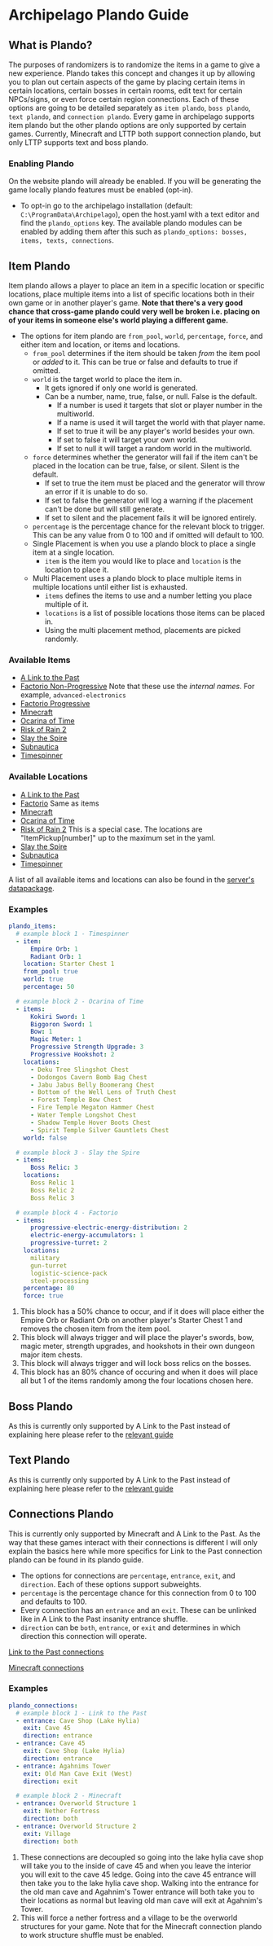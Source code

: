 # Archipelago Plando Guide

## What is Plando?

The purposes of randomizers is to randomize the items in a game to give a new experience. Plando takes this concept and
changes it up by allowing you to plan out certain aspects of the game by placing certain items in certain locations,
certain bosses in certain rooms, edit text for certain NPCs/signs, or even force certain region connections. Each of
these options are going to be detailed separately as `item plando`, `boss plando`, `text plando`,
and `connection plando`. Every game in archipelago supports item plando but the other plando options are only supported
by certain games. Currently, Minecraft and LTTP both support connection plando, but only LTTP supports text and boss
plando.

### Enabling Plando

On the website plando will already be enabled. If you will be generating the game locally plando features must be
enabled (opt-in).

* To opt-in go to the archipelago installation (default: `C:\ProgramData\Archipelago`), open the host.yaml with a text
  editor and find the `plando_options` key. The available plando modules can be enabled by adding them after this such
  as
  `plando_options: bosses, items, texts, connections`.

## Item Plando

Item plando allows a player to place an item in a specific location or specific locations, place multiple items into a
list of specific locations both in their own game or in another player's game. **Note that there's a very good chance
that cross-game plando could very well be broken i.e. placing on of your items in someone else's world playing a
different game.**

* The options for item plando are `from_pool`, `world`, `percentage`, `force`, and either item and location, or items
  and locations.
    * `from_pool` determines if the item should be taken *from* the item pool or *added* to it. This can be true or
      false and defaults to true if omitted.
    * `world` is the target world to place the item in.
        * It gets ignored if only one world is generated.
        * Can be a number, name, true, false, or null. False is the default.
            * If a number is used it targets that slot or player number in the multiworld.
            * If a name is used it will target the world with that player name.
            * If set to true it will be any player's world besides your own.
            * If set to false it will target your own world.
            * If set to null it will target a random world in the multiworld.
    * `force` determines whether the generator will fail if the item can't be placed in the location can be true, false,
      or silent. Silent is the default.
        * If set to true the item must be placed and the generator will throw an error if it is unable to do so.
        * If set to false the generator will log a warning if the placement can't be done but will still generate.
        * If set to silent and the placement fails it will be ignored entirely.
    * `percentage` is the percentage chance for the relevant block to trigger. This can be any value from 0 to 100 and
      if omitted will default to 100.
    * Single Placement is when you use a plando block to place a single item at a single location.
        * `item` is the item you would like to place and `location` is the location to place it.
    * Multi Placement uses a plando block to place multiple items in multiple locations until either list is exhausted.
        * `items` defines the items to use and a number letting you place multiple of it.
        * `locations` is a list of possible locations those items can be placed in.
        * Using the multi placement method, placements are picked randomly.

### Available Items

* [A Link to the Past](https://github.com/ArchipelagoMW/Archipelago/blob/main/worlds/alttp/Items.py#L52)
* [Factorio Non-Progressive](https://wiki.factorio.com/Technologies) Note that these use the *internal names*. For
  example, `advanced-electronics`
* [Factorio Progressive](https://github.com/ArchipelagoMW/Archipelago/blob/main/worlds/factorio/Technologies.py#L374)
* [Minecraft](https://github.com/ArchipelagoMW/Archipelago/blob/main/worlds/minecraft/Items.py#L14)
* [Ocarina of Time](https://github.com/ArchipelagoMW/Archipelago/blob/main/worlds/oot/Items.py#L61)
* [Risk of Rain 2](https://github.com/ArchipelagoMW/Archipelago/blob/main/worlds/ror2/Items.py#L8)
* [Slay the Spire](https://github.com/ArchipelagoMW/Archipelago/blob/main/worlds/spire/Items.py#L13)
* [Subnautica](https://github.com/ArchipelagoMW/Archipelago/blob/main/worlds/subnautica/items.json)
* [Timespinner](https://github.com/ArchipelagoMW/Archipelago/blob/main/worlds/timespinner/Items.py#L11)

### Available Locations

* [A Link to the Past](https://github.com/ArchipelagoMW/Archipelago/blob/main/worlds/alttp/Regions.py#L429)
* [Factorio](https://wiki.factorio.com/Technologies) Same as items
* [Minecraft](https://github.com/ArchipelagoMW/Archipelago/blob/main/worlds/minecraft/Locations.py#L18)
* [Ocarina of Time](https://github.com/ArchipelagoMW/Archipelago/blob/main/worlds/oot/LocationList.py#L38)
* [Risk of Rain 2](https://github.com/ArchipelagoMW/Archipelago/blob/main/worlds/ror2/Locations.py#L17) This is a
  special case. The locations are "ItemPickup[number]" up to the maximum set in the yaml.
* [Slay the Spire](https://github.com/ArchipelagoMW/Archipelago/blob/main/worlds/spire/Locations.py)
* [Subnautica](https://github.com/ArchipelagoMW/Archipelago/blob/main/worlds/subnautica/locations.json)
* [Timespinner](https://github.com/ArchipelagoMW/Archipelago/blob/main/worlds/timespinner/Locations.py#L13)

A list of all available items and locations can also be found in the [server's datapackage](/api/datapackage).

### Examples

```yaml
plando_items:
  # example block 1 - Timespinner
  - item:
      Empire Orb: 1
      Radiant Orb: 1
    location: Starter Chest 1
    from_pool: true
    world: true
    percentage: 50

  # example block 2 - Ocarina of Time
  - items:
      Kokiri Sword: 1
      Biggoron Sword: 1
      Bow: 1
      Magic Meter: 1
      Progressive Strength Upgrade: 3
      Progressive Hookshot: 2
    locations:
      - Deku Tree Slingshot Chest
      - Dodongos Cavern Bomb Bag Chest
      - Jabu Jabus Belly Boomerang Chest
      - Bottom of the Well Lens of Truth Chest
      - Forest Temple Bow Chest
      - Fire Temple Megaton Hammer Chest
      - Water Temple Longshot Chest
      - Shadow Temple Hover Boots Chest
      - Spirit Temple Silver Gauntlets Chest
    world: false

  # example block 3 - Slay the Spire
  - items:
      Boss Relic: 3
    locations:
      Boss Relic 1
      Boss Relic 2
      Boss Relic 3

  # example block 4 - Factorio
  - items:
      progressive-electric-energy-distribution: 2
      electric-energy-accumulators: 1
      progressive-turret: 2
    locations:
      military
      gun-turret
      logistic-science-pack
      steel-processing
    percentage: 80
    force: true
```

1. This block has a 50% chance to occur, and if it does will place either the Empire Orb or Radiant Orb on another
   player's Starter Chest 1 and removes the chosen item from the item pool.
2. This block will always trigger and will place the player's swords, bow, magic meter, strength upgrades, and hookshots
   in their own dungeon major item chests.
3. This block will always trigger and will lock boss relics on the bosses.
4. This block has an 80% chance of occuring and when it does will place all but 1 of the items randomly among the four
   locations chosen here.

## Boss Plando

As this is currently only supported by A Link to the Past instead of explaining here please refer to the
[relevant guide](/tutorial/zelda3/plando/en)

## Text Plando

As this is currently only supported by A Link to the Past instead of explaining here please refer to the
[relevant guide](/tutorial/zelda3/plando/en)

## Connections Plando

This is currently only supported by Minecraft and A Link to the Past. As the way that these games interact with their
connections is different I will only explain the basics here while more specifics for Link to the Past connection plando
can be found in its plando guide.

* The options for connections are `percentage`, `entrance`, `exit`, and `direction`. Each of these options support
  subweights.
* `percentage` is the percentage chance for this connection from 0 to 100 and defaults to 100.
* Every connection has an `entrance` and an `exit`. These can be unlinked like in A Link to the Past insanity entrance
  shuffle.
* `direction` can be `both`, `entrance`, or `exit` and determines in which direction this connection will operate.

[Link to the Past connections](https://github.com/ArchipelagoMW/Archipelago/blob/main/worlds/alttp/EntranceShuffle.py#L3852)

[Minecraft connections](https://github.com/ArchipelagoMW/Archipelago/blob/main/worlds/minecraft/Regions.py#L62)

### Examples

```yaml
plando_connections:
  # example block 1 - Link to the Past
  - entrance: Cave Shop (Lake Hylia)
    exit: Cave 45
    direction: entrance
  - entrance: Cave 45
    exit: Cave Shop (Lake Hylia)
    direction: entrance
  - entrance: Agahnims Tower
    exit: Old Man Cave Exit (West)
    direction: exit

  # example block 2 - Minecraft
  - entrance: Overworld Structure 1
    exit: Nether Fortress
    direction: both
  - entrance: Overworld Structure 2
    exit: Village
    direction: both
```

1. These connections are decoupled so going into the lake hylia cave shop will take you to the inside of cave 45 and
   when you leave the interior you will exit to the cave 45 ledge. Going into the cave 45 entrance will then take you to
   the lake hylia cave shop. Walking into the entrance for the old man cave and Agahnim's Tower entrance will both take
   you to their locations as normal but leaving old man cave will exit at Agahnim's Tower.
2. This will force a nether fortress and a village to be the overworld structures for your game. Note that for the
   Minecraft connection plando to work structure shuffle must be enabled.